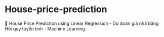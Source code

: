 # House-price-prediction
🏡 House Price Prediction using Linear Regression - Dự đoán giá nhà bằng Hồi quy tuyến tính - Machine Learning.
